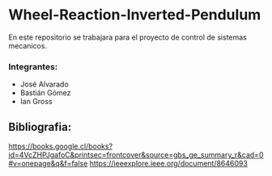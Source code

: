 # Wheel-Reaction-Inverted-Pendulum
En este repositorio se trabajara para el proyecto de control de sistemas mecanicos.
### Integrantes:
- José Alvarado
- Bastián Gómez
- Ian Gross
## Bibliografia:
https://books.google.cl/books?id=4VcZHPJgafoC&printsec=frontcover&source=gbs_ge_summary_r&cad=0#v=onepage&q&f=false
https://ieeexplore.ieee.org/document/8646093